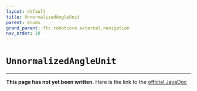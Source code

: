 ```yaml
---
layout: default
title: UnnormalizedAngleUnit
parent: enums
grand_parent: ftc.robotcore.external.navigation
nav_order: 10
---
```

# `UnnormalizedAngleUnit`
---
**This page has not yet been written**. Here is the link to the [official JavaDoc](https://ftctechnh.github.io/ftc_app/doc/javadoc/org/firstinspires/ftc/robotcore/external/navigation/UnnormalizedAngleUnit.html)
        